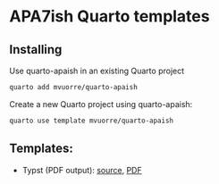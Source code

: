 # APA7ish Quarto templates

## Installing

Use quarto-apaish in an existing Quarto project

```bash
quarto add mvuorre/quarto-apaish
```

Create a new Quarto project using quarto-apaish:

```bash
quarto use template mvuorre/quarto-apaish
```

## Templates:

- Typst (PDF output): [source](template.qmd), [PDF](template.pdf)
